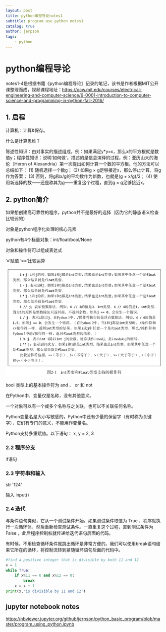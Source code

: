 ```yaml
---
layout: post
title: python编程导论notes1
subtitle: program use python notes1
catalog: true
author: jerpson
tags:
    - python
---
```


# python编程导论

notes1-4是根据书籍《python编程导论》记录的笔记，该书是作者根据MIT公开课整理而成，视频课程地址：<https://ocw.mit.edu/courses/electrical-engineering-and-computer-science/6-0001-introduction-to-computer-science-and-programming-in-python-fall-2016/>

## 1. 启程

计算机：计算&保存。

什么是计算思维？

陈述性知识：由对事实的描述组成，例：如果满足y*y=x，那么x的平方根就是数值y；程序性知识：说明‘如何做’，描述的是信息演绎的过程，例：亚历山大的海伦（Heron of Alexandria）第一次提出如何计算一个数的平方根。他的方法可以总结如下：
(1) 随机选择一个数g；
(2) 如果g × g足够接近x，那么停止计算，将g作为答案；
(3) 否则，将g和x/g的平均数作为新数，也就是(g + x/g)/2；
(4) 使用新选择的数——还是称其为g——重复这个过程，直到g × g足够接近x。

## 2. python简介

如果想创建高可靠性的程序，python并不是最好的选择（因为它的静态语义检查比较弱的）

对象是python程序化处理的核心元素

python有4个标量对象：int/float/bool/None

对象和操作符可以组成表达式

’=‘赋值  ’==‘比较运算

![](/img/in-post/int-float操作.png)

bool 类型上的基本操作符为 and 、 or 和 not

在Python中，变量仅是名称，没有其他意义。

一个对象可以有一个或多个名称与之关联，也可以不关联任何名称。

Python变量名是大小写敏感的，Python中还有少量的保留字（有时称为关键字），它们有专门的意义，不能用作变量名。

Python支持多重赋值。以下语句：
x, y = 2, 3

### 2.2 程序分支

if语句

### 2.3 字符串和输入

str   '124'

输入  input()

### 2.4 迭代

与条件语句类似，它从一个测试条件开始。如果测试条件取值为 True ，程序就执行一次循环体，然后重新检查测试条件。一直重复这个过程，直到测试条件为 False ，此后程序控制权就传递给迭代语句后面的代码。

有时候，不用检查循环条件就跳出循环是非常方便的。我们可以使用break语句结束它所在的循环，将控制流转到紧随循环语句后面的代码中。

```python
#find a positive integer that is divisible by both 11 and 12
x = 1
while True:
    if x%11 == 0 and x%12 == 0:
        break
    x = x + 1
print(x,'is divisible by 11 and 12')
```

## jupyter notebook notes

<https://nbviewer.jupyter.org/github/jerpson/python_basic_program/blob/master/program_using_python.ipynb>

